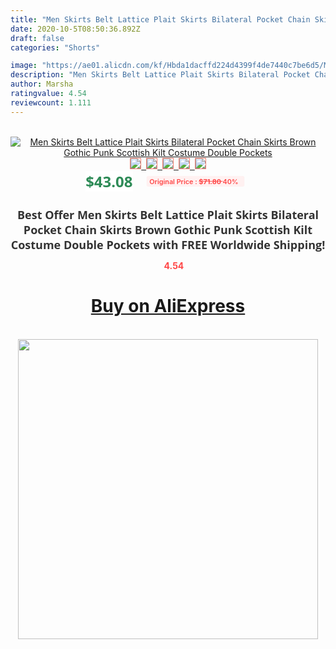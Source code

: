 ```yaml
---
title: "Men Skirts Belt Lattice Plait Skirts Bilateral Pocket Chain Skirts Brown Gothic Punk Scottish Kilt Costume Double Pockets"
date: 2020-10-5T08:50:36.892Z
draft: false
categories: "Shorts"

image: "https://ae01.alicdn.com/kf/Hbda1dacffd224d4399f4de7440c7be6d5/Men-Skirts-Belt-Lattice-Plait-Skirts-Bilateral-Pocket-Chain-Skirts-Brown-Gothic-Punk-Scottish-Kilt-Costume.jpg"
description: "Men Skirts Belt Lattice Plait Skirts Bilateral Pocket Chain Skirts Brown Gothic Punk Scottish Kilt Costume Double Pockets"
author: Marsha
ratingvalue: 4.54
reviewcount: 1.111
---
```

<br>
<div style="text-align: center;">
<a href="https://s.click.aliexpress.com/e/_AFrlmV" target="_blank" rel="nofollow noopener noreferrer"><img alt="Men Skirts Belt Lattice Plait Skirts Bilateral Pocket Chain Skirts Brown Gothic Punk Scottish Kilt Costume Double Pockets" class="magnifier-image" src="https://ae01.alicdn.com/kf/Hbda1dacffd224d4399f4de7440c7be6d5/Men-Skirts-Belt-Lattice-Plait-Skirts-Bilateral-Pocket-Chain-Skirts-Brown-Gothic-Punk-Scottish-Kilt-Costume.jpg_640x640.jpg">
<br>
<img style="border:1px solid salmon" src="https://ae01.alicdn.com/kf/Hbda1dacffd224d4399f4de7440c7be6d5/Men-Skirts-Belt-Lattice-Plait-Skirts-Bilateral-Pocket-Chain-Skirts-Brown-Gothic-Punk-Scottish-Kilt-Costume.jpg_120x120.jpg">&nbsp;&nbsp;<img style="border:1px solid salmon" src="https://ae01.alicdn.com/kf/Hf2a861f6b6aa41a9b0286715b12239d6z/Men-Skirts-Belt-Lattice-Plait-Skirts-Bilateral-Pocket-Chain-Skirts-Brown-Gothic-Punk-Scottish-Kilt-Costume.jpg_120x120.jpg">&nbsp;&nbsp;<img style="border:1px solid salmon" src="https://ae01.alicdn.com/kf/H3cd452f70e4b467d90f878f6b4e8c2d3x/Men-Skirts-Belt-Lattice-Plait-Skirts-Bilateral-Pocket-Chain-Skirts-Brown-Gothic-Punk-Scottish-Kilt-Costume.jpg_120x120.jpg">&nbsp;&nbsp;<img style="border:1px solid salmon" src="_120x120.jpg">&nbsp;&nbsp;<img style="border:1px solid salmon" src="https://ae01.alicdn.com/kf/H950cf31946f742b69c401b24a42a6a36K/Men-Skirts-Belt-Lattice-Plait-Skirts-Bilateral-Pocket-Chain-Skirts-Brown-Gothic-Punk-Scottish-Kilt-Costume.jpg_120x120.jpg"></a></div><br0>
<div style="text-align: center;"><span style="background-color: white; border: 0px; box-sizing: border-box; color: seagreen; display: inline-block; font-family: &quot;open sans&quot; , &quot;arial&quot; , &quot;helvetica&quot; , sans-serif , &quot;heiti&quot;; font-size: 24px; font-stretch: inherit; font-weight: 700; line-height: inherit; margin: 0px 10px 0px 0px; padding: 0px; vertical-align: middle;">$43.08 </span>
<span style="background: rgb(255 , 241 , 241); border-radius: 3px; border: 0px; box-sizing: border-box; color: #ff4747; display: inline-block; font-family: inherit; font-size: 12px; font-stretch: inherit; font-style: inherit; font-variant: inherit; font-weight: 600; line-height: inherit; margin: 0px; padding: 2px 5px; transform: scale(0.9); vertical-align: middle;">Original Price : <b style="text-decoration: line-through;">$71.80 </b> 40%&nbsp;&nbsp;</span></div>
<h1 style="color: #333333; display: inline-block; font-family: &quot;open sans&quot; , &quot;arial&quot; , &quot;helvetica&quot; , sans-serif , &quot;heiti&quot;; font-size: 18px; font-stretch: inherit; font-weight: 700; text-align: center;">Best Offer Men Skirts Belt Lattice Plait Skirts Bilateral Pocket Chain Skirts Brown Gothic Punk Scottish Kilt Costume Double Pockets with FREE Worldwide Shipping!</h1>
<div style="color: #ff4747; text-align: center;">
<img src="https://4.bp.blogspot.com/-M0ZcTcb-5uY/XleCXlxnR4I/AAAAAAAAAEc/OrjgMkXV1oMQFaCRZj5HQwOCBcu3w1FegCPcBGAYYCw/s1600/star.png" style="height: 15px;">&nbsp;<b>4.54</b></div>
<div class="button_cont" align="center"><a class="buynow_a" href="https://s.click.aliexpress.com/e/_AFrlmV" target="_blank" rel="nofollow noopener noreferrer"><H1>Buy on AliExpress</H1></a></div><br>
<div class="separator" style="clear: both; text-align: center;">
<img src="https://lh3.googleusercontent.com/-pTy5HemUv9M/XlePHvY0dAI/AAAAAAAAAE4/0nX5iRUoIWY8eMW9Dpxeirr157OZliDIgCLcBGAsYHQ/s1600/badge.gif" width="480">
</div>
